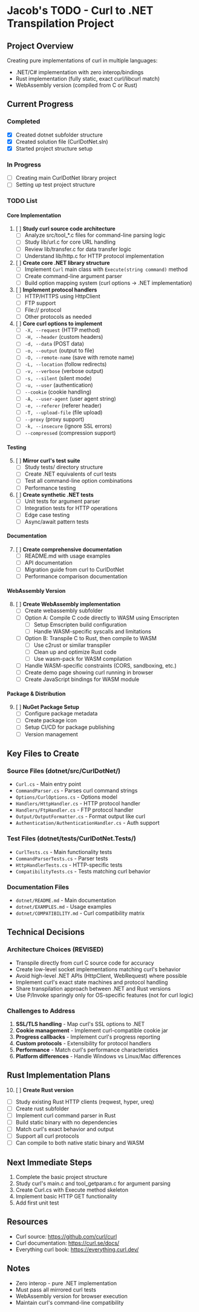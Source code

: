 # Jacob's TODO - Curl to .NET Transpilation Project

## Project Overview
Creating pure implementations of curl in multiple languages:
- .NET/C# implementation with zero interop/bindings
- Rust implementation (fully static, exact curl/libcurl match)
- WebAssembly version (compiled from C or Rust)

## Current Progress

### Completed
- [x] Created dotnet subfolder structure
- [x] Created solution file (CurlDotNet.sln)
- [x] Started project structure setup

### In Progress
- [ ] Creating main CurlDotNet library project
- [ ] Setting up test project structure

### TODO List

#### Core Implementation
1. [ ] **Study curl source code architecture**
   - [ ] Analyze src/tool_*.c files for command-line parsing logic
   - [ ] Study lib/url.c for core URL handling
   - [ ] Review lib/transfer.c for data transfer logic
   - [ ] Understand lib/http.c for HTTP protocol implementation

2. [ ] **Create core .NET library structure**
   - [ ] Implement `Curl` main class with `Execute(string command)` method
   - [ ] Create command-line argument parser
   - [ ] Build option mapping system (curl options → .NET implementation)

3. [ ] **Implement protocol handlers**
   - [ ] HTTP/HTTPS using HttpClient
   - [ ] FTP support
   - [ ] File:// protocol
   - [ ] Other protocols as needed

4. [ ] **Core curl options to implement**
   - [ ] `-X, --request` (HTTP method)
   - [ ] `-H, --header` (custom headers)
   - [ ] `-d, --data` (POST data)
   - [ ] `-o, --output` (output to file)
   - [ ] `-O, --remote-name` (save with remote name)
   - [ ] `-L, --location` (follow redirects)
   - [ ] `-v, --verbose` (verbose output)
   - [ ] `-s, --silent` (silent mode)
   - [ ] `-u, --user` (authentication)
   - [ ] `--cookie` (cookie handling)
   - [ ] `-A, --user-agent` (user agent string)
   - [ ] `-e, --referer` (referer header)
   - [ ] `-T, --upload-file` (file upload)
   - [ ] `--proxy` (proxy support)
   - [ ] `-k, --insecure` (ignore SSL errors)
   - [ ] `--compressed` (compression support)

#### Testing
5. [ ] **Mirror curl's test suite**
   - [ ] Study tests/ directory structure
   - [ ] Create .NET equivalents of curl tests
   - [ ] Test all command-line option combinations
   - [ ] Performance testing

6. [ ] **Create synthetic .NET tests**
   - [ ] Unit tests for argument parser
   - [ ] Integration tests for HTTP operations
   - [ ] Edge case testing
   - [ ] Async/await pattern tests

#### Documentation
7. [ ] **Create comprehensive documentation**
   - [ ] README.md with usage examples
   - [ ] API documentation
   - [ ] Migration guide from curl to CurlDotNet
   - [ ] Performance comparison documentation

#### WebAssembly Version
8. [ ] **Create WebAssembly implementation**
   - [ ] Create webassembly subfolder
   - [ ] Option A: Compile C code directly to WASM using Emscripten
     - [ ] Setup Emscripten build configuration
     - [ ] Handle WASM-specific syscalls and limitations
   - [ ] Option B: Transpile C to Rust, then compile to WASM
     - [ ] Use c2rust or similar transpiler
     - [ ] Clean up and optimize Rust code
     - [ ] Use wasm-pack for WASM compilation
   - [ ] Handle WASM-specific constraints (CORS, sandboxing, etc.)
   - [ ] Create demo page showing curl running in browser
   - [ ] Create JavaScript bindings for WASM module

#### Package & Distribution
9. [ ] **NuGet Package Setup**
   - [ ] Configure package metadata
   - [ ] Create package icon
   - [ ] Setup CI/CD for package publishing
   - [ ] Version management

## Key Files to Create

### Source Files (dotnet/src/CurlDotNet/)
- `Curl.cs` - Main entry point
- `CommandParser.cs` - Parses curl command strings
- `Options/CurlOptions.cs` - Options model
- `Handlers/HttpHandler.cs` - HTTP protocol handler
- `Handlers/FtpHandler.cs` - FTP protocol handler
- `Output/OutputFormatter.cs` - Format output like curl
- `Authentication/AuthenticationHandler.cs` - Auth support

### Test Files (dotnet/tests/CurlDotNet.Tests/)
- `CurlTests.cs` - Main functionality tests
- `CommandParserTests.cs` - Parser tests
- `HttpHandlerTests.cs` - HTTP-specific tests
- `CompatibilityTests.cs` - Tests matching curl behavior

### Documentation Files
- `dotnet/README.md` - Main documentation
- `dotnet/EXAMPLES.md` - Usage examples
- `dotnet/COMPATIBILITY.md` - Curl compatibility matrix

## Technical Decisions

### Architecture Choices (REVISED)
- Transpile directly from curl C source code for accuracy
- Create low-level socket implementations matching curl's behavior
- Avoid high-level .NET APIs (HttpClient, WebRequest) where possible
- Implement curl's exact state machines and protocol handling
- Share transpilation approach between .NET and Rust versions
- Use P/Invoke sparingly only for OS-specific features (not for curl logic)

### Challenges to Address
1. **SSL/TLS handling** - Map curl's SSL options to .NET
2. **Cookie management** - Implement curl-compatible cookie jar
3. **Progress callbacks** - Implement curl's progress reporting
4. **Custom protocols** - Extensibility for protocol handlers
5. **Performance** - Match curl's performance characteristics
6. **Platform differences** - Handle Windows vs Linux/Mac differences

## Rust Implementation Plans
10. [ ] **Create Rust version**
   - [ ] Study existing Rust HTTP clients (reqwest, hyper, ureq)
   - [ ] Create rust subfolder
   - [ ] Implement curl command parser in Rust
   - [ ] Build static binary with no dependencies
   - [ ] Match curl's exact behavior and output
   - [ ] Support all curl protocols
   - [ ] Can compile to both native static binary and WASM

## Next Immediate Steps
1. Complete the basic project structure
2. Study curl's main.c and tool_getparam.c for argument parsing
3. Create Curl.cs with Execute method skeleton
4. Implement basic HTTP GET functionality
5. Add first unit test

## Resources
- Curl source: https://github.com/curl/curl
- Curl documentation: https://curl.se/docs/
- Everything curl book: https://everything.curl.dev/

## Notes
- Zero interop - pure .NET implementation
- Must pass all mirrored curl tests
- WebAssembly version for browser execution
- Maintain curl's command-line compatibility